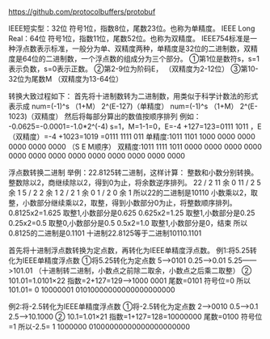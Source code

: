 https://github.com/protocolbuffers/protobuf

IEEE短实型：32位	符号1位，指数8位，尾数23位。也称为单精度。
IEEE Long Real：64位	符号1位，指数11位，尾数52位。也称为双精度。
IEEE754标准是一种浮点数表示标准，一般分为单、双精度两种，单精度是32位的二进制数，双精度是64位的二进制数，一个浮点数的组成分为三个部分。
①第1位是数符s，s=1表示负数，s=0表示正数。
②第2-9位为阶码E， （双精度为2-12位）
③第10-32位为尾数M （双精度为13-64位）

转换大致过程如下：
首先将十进制数转为二进制数，用类似于科学计数法的形式表示成
num=(-1)^s （1+M） 2^(E-127)（单精度）
num=(-1)^s （1+M） 2^(E-1023)（双精度）
然后将每部分算出的数值按顺序排列
例如：
-0.0625=-0.0001=-1.0*2^(-4)
s=1，M=1-1=0，E=-4 +127=123=0111 1011 ，E（双精度）=-4 +1023=1019 =0111 1111 011
单精度:1011 1101 1000 0000 0000 0000 0000 0000 （S E M顺序）
双精度:1011 1111 1011 0000 0000 0000 0000 0000 0000 0000 0000 0000 0000 0000 0000 0000

浮点数转换二进制
举例：22.8125转二进制，这样计算：
整数和小数分别转换。
整数除以2，商继续除以2，得到0为止，将余数逆序排列。
22 / 2    11 余 0
11 / 2     5 余 1
5 / 2      2 余 1
2 / 2      1 余 0
1 / 2      0 余 1
所以22的二进制是10110
小数乘以2，取整，小数部分继续乘以2，取整，得到小数部分0为止，将整数顺序排列。
0.8125x2=1.625 取整1,小数部分是0.625
0.625x2=1.25 取整1,小数部分是0.25
0.25x2=0.5 取整0,小数部分是0.5
0.5x2=1.0 取整1,小数部分是0，结束
所以0.8125的二进制是0.1101
十进制22.8125等于二进制10110.1101


首先将十进制浮点数转换为定点数，再转化为IEEE单精度浮点数。
例1:将5.25转化为IEEE单精度浮点数
①将5.25转化为定点数
5——>0101
0.25——>0.01
5.25——>101.01 （十进制转二进制，小数点之前除二取余，小数点之后乘二取整）
②
101.01=1.0101×22
指数=2+127=129——>1000 0001
尾数=0101
符号位=0
所以101.01=
0 10000001 01010000000000000000000

例2:将-2.5转化为IEEE单精度浮点数
①将-2.5转化为定点数
2——>0010
0.5——>0.1
2.5——>10.1000
②
10.1=1.01×21
指数=1+127=128=10000000
尾数=0100
符号位=1
所以-2.5=
1 1000000 01000000000000000000000
